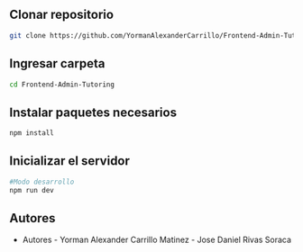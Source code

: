 ## Clonar repositorio

```bash 
git clone https://github.com/YormanAlexanderCarrillo/Frontend-Admin-Tutoring.git
```
## Ingresar carpeta

```bash
cd Frontend-Admin-Tutoring
```

## Instalar paquetes necesarios

```bash
npm install
```

## Inicializar el servidor 

```bash
#Modo desarrollo
npm run dev
```

## Autores

- Autores - Yorman Alexander Carrillo Matinez - Jose Daniel Rivas Soraca